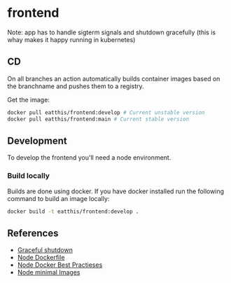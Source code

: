 # frontend

Note: app has to handle sigterm signals and shutdown gracefully (this is whay makes it happy running in kubernetes)

## CD
On all branches an action automatically builds container images based on the branchname and pushes them to a registry.

Get the image:
```bash
docker pull eatthis/frontend:develop # Current unstable version
docker pull eatthis/frontend:main # Current stable version
```

## Development
To develop the frontend you'll need a node environment.

### Build locally
Builds are done using docker. If you have docker installed run the following command to build an image locally:
```bash
docker build -t eatthis/frontend:develop .
```

## References
- [Graceful shutdown](https://blog.risingstack.com/graceful-shutdown-node-js-kubernetes/)
- [Node Dockerfile](https://nodejs.org/en/docs/guides/nodejs-docker-webapp/)
- [Node Docker Best Practieses](https://github.com/nodejs/docker-node/blob/main/docs/BestPractices.md)
- [Node minimal Images](https://webbylab.com/blog/minimal_size_docker_image_for_your_nodejs_app/)
